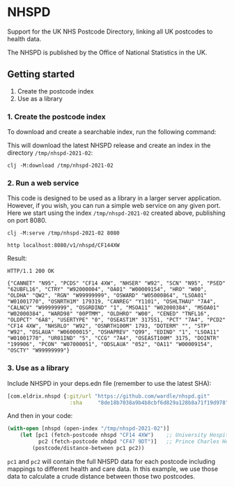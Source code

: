 # NHSPD
Support for the UK NHS Postcode Directory, linking all UK postcodes to health data.

The NHSPD is published by the Office of National Statistics in the UK.

## Getting started

1. Create the postcode index
2. Use as a library

### 1. Create the postcode index

To download and create a searchable index, run the following command:

This will download the latest NHSPD release and create an index in the directory `/tmp/nhspd-2021-02`:

```shell
clj -M:download /tmp/nhspd-2021-02
```

### 2. Run a web service

This code is designed to be used as a library in a larger server application. 
However, if you wish, you can run a simple web service on any given port.
Here we start using the index `/tmp/nhspd-2021-02` created above, publishing on port 8080.

```shell
clj -M:serve /tmp/nhspd-2021-02 8080
```

```shell
http localhost:8080/v1/nhspd/CF144XW
```

Result:
```
HTTP/1.1 200 OK

{"CANNET" "N95", "PCDS" "CF14 4XW", "NHSER" "W92", "SCN" "N95", "PSED" "62UBFL16", "CTRY" "W92000004", "OA01" "W00009154", "HRO" "W00", "OLDHA" "QW2", "RGN" "W99999999", "OSWARD" "W05000864", "LSOA01" "W01001770", "OSNRTH1M" 179319, "CANREG" "Y1101", "OSHLTHAU" "7A4", "CALNCV" "W99999999", "OSGRDIND" "1", "MSOA11" "W02000384", "MSOA01" "W02000384", "WARD98" "00PTMM", "OLDHRO" "W00", "CENED" "TNFL16", "OLDPCT" "6A8", "USERTYPE" "0", "OSEAST1M" 317551, "PCT" "7A4", "PCD2" "CF14 4XW", "NHSRLO" "W92", "OSNRTH100M" 1793, "DOTERM" "", "STP" "W92", "OSLAUA" "W06000015", "OSHAPREV" "Q99", "EDIND" "1", "LSOA11" "W01001770", "UR01IND" "5", "CCG" "7A4", "OSEAST100M" 3175, "DOINTR" "199906", "PCON" "W07000051", "ODSLAUA" "052", "OA11" "W00009154", "OSCTY" "W99999999"}
```

### 3. Use as a library

Include NHSPD in your deps.edn file (remember to use the latest SHA):

```clojure
[com.eldrix.nhspd {:git/url "https://github.com/wardle/nhspd.git"
                    :sha     "8de18b7038a9b4b8cbf6d829a128b8a71f19d978"}
```

And then in your code:

```clojure
(with-open [nhspd (open-index "/tmp/nhspd-2021-02")]
    (let [pc1 (fetch-postcode nhspd "CF14 4XW")    ;; University Hospital of Wales
          pc2 (fetch-postcode nhdpd "CF47 9DT")]   ;; Prince Charles Hospital
        (postcode/distance-between pc1 pc2))
```

`pc1` and `pc2` will contain the full NHSPD data for each postcode including
mappings to different health and care data. In this example, we use those data to calculate
a crude distance between those two postcodes.



